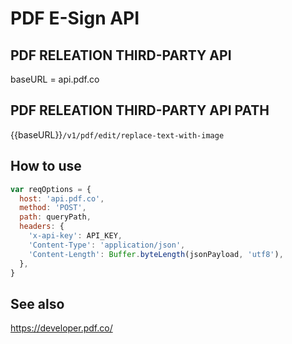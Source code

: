 # PDF E-Sign API

## PDF RELEATION THIRD-PARTY API

baseURL = api.pdf.co

## PDF RELEATION THIRD-PARTY API PATH

{{baseURL}}`/v1/pdf/edit/replace-text-with-image`

## How to use

```js
var reqOptions = {
  host: 'api.pdf.co',
  method: 'POST',
  path: queryPath,
  headers: {
    'x-api-key': API_KEY,
    'Content-Type': 'application/json',
    'Content-Length': Buffer.byteLength(jsonPayload, 'utf8'),
  },
}
```

## See also

https://developer.pdf.co/
